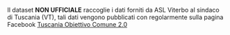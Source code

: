 Il dataset <b>NON UFFICIALE</b> raccoglie i dati forniti da ASL Viterbo al sindaco di Tuscania (VT), tali dati vengono pubblicati con regolarmente sulla pagina Facebook [Tuscania Obiettivo Comune 2.0](https://www.facebook.com/obiettivocomune2.0)
